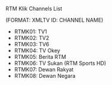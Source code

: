 RTM Klik Channels List

(FORMAT: XMLTV ID: CHANNEL NAME)

- RTMK01: TV1
- RTMK02: TV2
- RTMK03: TV6
- RTMK04: TV Okey
- RTMK05: Berita RTM
- RTMK06: TV Sukan (RTM Sports HD)
- RTMK07: Dewan Rakyat
- RTMK08: Dewan Negara